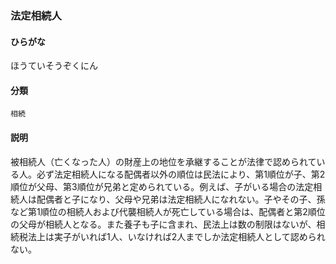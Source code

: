 <div style="display:none;">

## [あ行](securities-terms?id=あ行)
## [か行](securities-terms?id=か行)
## [さ行](securities-terms?id=さ行)
## [た行](securities-terms?id=た行)
## [な行](securities-terms?id=な行)
## [は行](securities-terms?id=は行)

</div>

### 法定相続人

#### ひらがな

ほうていそうぞくにん

#### 分類

`相続`

#### 説明

被相続人（亡くなった人）の財産上の地位を承継することが法律で認められている人。必ず法定相続人になる配偶者以外の順位は民法により、第1順位が子、第2順位が父母、第3順位が兄弟と定められている。例えば、子がいる場合の法定相続人は配偶者と子になり、父母や兄弟は法定相続人になれない。子やその子、孫など第1順位の相続人および代襲相続人が死亡している場合は、配偶者と第2順位の父母が相続人となる。また養子も子に含まれ、民法上は数の制限はないが、相続税法上は実子がいれば1人、いなければ2人までしか法定相続人として認められない。

<div style="display:none;">

## [ま行](securities-terms?id=ま行)
## [や行](securities-terms?id=や行)
## [ら行](securities-terms?id=ら行)
## [わ行](securities-terms?id=わ行)
## [英数字・記号](securities-terms?id=英数字・記号)

</div>

